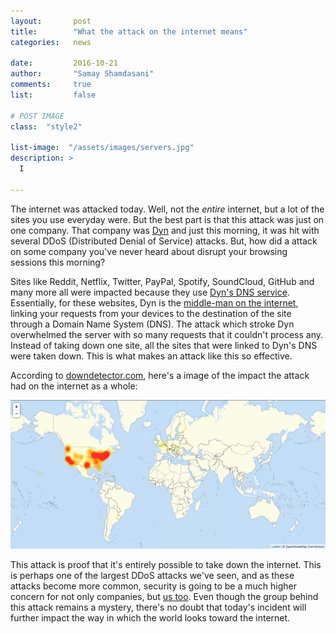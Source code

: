 ```yaml
---
layout:       post
title:        "What the attack on the internet means"
categories:   news

date:         2016-10-21
author:       "Samay Shamdasani"
comments:     true
list:		  false

# POST IMAGE
class:  "style2"                         

list-image:  "/assets/images/servers.jpg"       
description: >                                 
  I

---
```

The internet was attacked today. Well, not the <i>entire</i> internet, but a lot of the sites you use everyday were. 
But the best part is that this attack was just on one company. That company was [Dyn](https://dyn.com) and just this morning, it was hit with several DDoS (Distributed Denial of Service) attacks. But, how did a attack on some company you've never heard about disrupt your browsing sessions this morning?

Sites like Reddit, Netflix, Twitter, PayPal, Spotify, SoundCloud, GitHub and many more all were impacted because they use [Dyn's DNS service](http://dyn.com/products/). Essentially, for these websites, Dyn is the [middle-man on the internet](https://siimplytech.com/2016/10/02/how-the-internet-works-copy.html), linking your requests from your devices to the destination of the site through a Domain Name System (DNS). The attack which stroke Dyn overwhelmed the server with so many requests that it couldn't process any. Instead of taking down one site, all the sites that were linked to Dyn's DNS were taken down. This is what makes an attack like this so effective. 

According to [downdetector.com](http://downdetector.com/status/level3/map/), here's a image of the impact the attack had on the internet as a whole:

<img src = "/assets/images/map.png">

This attack is proof that it's entirely possible to take down the internet. This is perhaps one of the largest DDoS attacks we've seen, and as these attacks become more common, security is going to be a much higher concern for not only companies, but [us too](https://siimplytech.com/privacy/2016/08/25/privacy.html). Even though the group behind this attack remains a mystery, there's no doubt that today's incident will further impact the way in which the world looks toward the internet. 















